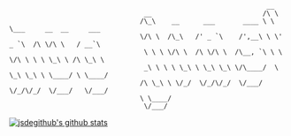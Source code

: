                                                                      __                           
                                      __                            /\ \                          
                                     /\_\    __      ___       ____ \ \ \___     __  __     ___   
                                     \/\ \  /\_\   /' _ `\    /',__\ \ \' _ `\  /\ \/\ \   / __`\ 
                                      \ \ \ \/\ \  /\ \/\ \  /\__, `\ \ \ \/\ \ \ \ \_\ \ /\ \_\ \
                                      _\ \ \ \ \_\ \ \_\ \_\ \/\____/  \ \_\ \_\ \ \____/ \ \____/
                                     /\ \_\ \ \/_/  \/_/\/_/  \/___/    \/_/\/_/  \/___/   \/___/ 
                                     \ \____/
                                      \/___/




[![jsdegithub's github stats](//p3-juejin.byteimg.com/tos-cn-i-k3u1fbpfcp/1188110e11c84be89e6c60130622635a~tplv-k3u1fbpfcp-zoom-1.image)](https://github.com/jsdegithub/github-readme-stats)
